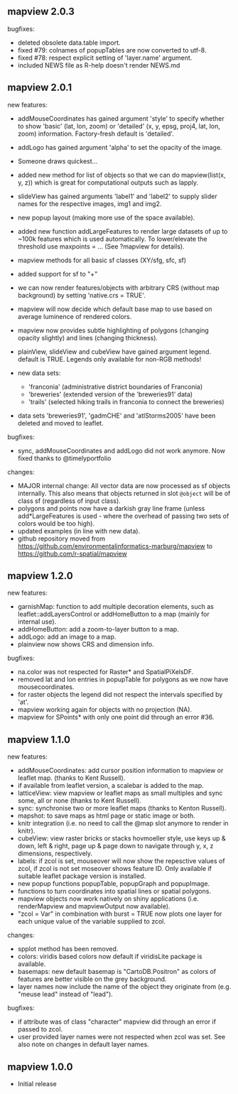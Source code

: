 ## mapview 2.0.3

bugfixes:

  * deleted obsolete data.table import.
  * fixed #79: colnames of popupTables are now converted to utf-8.
  * fixed #78: respect explicit setting of 'layer.name' argument.
  * included NEWS file as R-help doesn't render NEWS.md

## mapview 2.0.1

new features:

  * addMouseCoordinates has gained argument 'style' to specify whether to show 'basic' (lat, lon, zoom) or 'detailed' (x, y, epsg, proj4, lat, lon, zoom) information. Factory-fresh default is 'detailed'.
  * addLogo has gained argument 'alpha' to set the opacity of the image.
  * Someone draws quickest...
  * added new method for list of objects so that we can do mapview(list(x, y, z)) which is great for computational outputs such as lapply.
  * slideView has gained arguments 'label1' and 'label2' to supply slider names for the respective images, img1 and img2.
  * new popup layout (making more use of the space available).
  * added new function addLargeFeatures to render large datasets of up to ~100k features which is used automatically. To lower/elevate the threshold use maxpoints = ... (See ?mapview for details).
  * mapview methods for all basic sf classes (XY/sfg, sfc, sf)
  * added support for sf to "+"
  * we can now render features/objects with arbitrary CRS (without map background) by setting 'native.crs = TRUE'.
  * mapview will now decide which default base map to use based on average luminence of rendered colors.
  * mapview now provides subtle highlighting of polygons (changing opacity slightly) and lines (changing thickness).
  * plainView, slideView and cubeView have gained argument legend. default is TRUE. Legends only available for non-RGB methods!
  * new data sets:
  
      - 'franconia' (administrative district boundaries of Franconia)
      - 'breweries' (extended version of the 'breweries91' data)
      - 'trails' (selected hiking trails in franconia to connect the breweries)
      
  * data sets 'breweries91', 'gadmCHE' and 'atlStorms2005' have been deleted and moved to leaflet.

bugfixes:

  * sync, addMouseCoordinates and addLogo did not work anymore. Now fixed thanks to @timelyportfolio

changes:

  * MAJOR internal change: All vector data are now processed as sf objects internally. This also means that objects returned in slot `@object` will be of class sf (regardless of input class).
  * polygons and points now have a darkish gray line frame (unless add*LargeFeatures is used - where the overhead of passing two sets of colors would be too high).
  * updated examples (in line with new data).
  * github repository moved from https://github.com/environmentalinformatics-marburg/mapview to https://github.com/r-spatial/mapview

## mapview 1.2.0

new features:

  * garnishMap: function to add multiple decoration elements, such as leaflet::addLayersControl or addHomeButton to a map (mainly for internal use).
  * addHomeButton: add a zoom-to-layer button to a map.
  * addLogo: add an image to a map.
  * plainview now shows CRS and dimension info.

bugfixes:

  * na.color was not respected for Raster* and SpatialPiXelsDF.
  * removed lat and lon entries in popupTable for polygons as we now have mousecoordinates.
  * for raster objects the legend did not respect the intervals specified by 'at'.
  * mapview working again for objects with no projection (NA).
  * mapview for SPoints* with only one point did through an error #36.

## mapview 1.1.0

new features:

  * addMouseCoordinates: add cursor position information to mapview or leaflet map. (thanks to Kent Russell).
  * if available from leaflet version, a scalebar is added to the map.
  * latticeView: view mapview or leaflet maps as small multiples and sync some, all or none (thanks to Kent Russell).
  * sync: synchronise two or more leaflet maps (thanks to Kenton Russell).
  * mapshot: to save maps as html page or static image or both.
  * knitr integration (i.e. no need to call the @map slot anymore to render in knitr).
  * cubeView: view raster bricks or stacks hovmoeller style, use keys up & down, left & right, page up & page down to navigate through y, x, z dimensions, respectively.
  * labels: if zcol is set, mouseover will now show the repesctive values of zcol, if zcol is not set moseover shows feature ID. Only available if suitable leaflet package version is installed.
  * new popup functions popupTable, popupGraph and popupImage.
  * functions to turn coordinates into spatial lines or spatial polygons.
  * mapview objects now work natively on shiny applications (i.e. renderMapview and mapviewOutput now available).
  * "zcol = Var" in combination with burst = TRUE now plots one layer for each unique value of the variable supplied to zcol.

changes:

  * spplot method has been removed.
  * colors: viridis based colors now default if viridisLite package is available.
  * basemaps: new default basemap is "CartoDB.Positron" as colors of features are better visible on the grey background.
  * layer names now include the name of the object they originate from (e.g. "meuse lead" instead of "lead").

bugfixes:

  * if attribute was of class "character" mapview did through an error if passed to zcol.
  * user provided layer names were not respected when zcol was set. See also note on changes in default layer names.


## mapview 1.0.0

* Initial release
